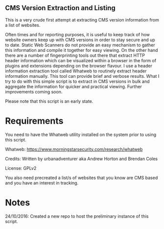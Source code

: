 CMS Version Extraction and Listing
-----------------------------------

This is a very crude first attempt at extracting CMS version information from a list of websites.

Often times and for reporting purposes, it is useful to keep track of how website owners keep up with CMS versions in order to stay secure and up to date.
Static Web Scanners do not provide an easy mechanism to gather this information and compile it together for easy viewing. On the other hand there are a number of fingerprinting tools out there that extract HTTP header information which can be visualized within a browser in the form of plugins and extensions depending on the browser flavour. I use a header information extraction tool called Whatweb to routinely extract header information manually. This tool can provide brief and verbose results. What I try to do with this simple script is to extract in CMS versions in bulk and aggregate the information for quicker and practical viewing.
Further improvements coming soon.

Please note that this script is an early state.

Requirements
=============
You need to have the Whatweb utility installed on the system prior to using this script.

Whatweb: https://www.morningstarsecurity.com/research/whatweb

Credits: Written by urbanadventurer aka Andrew Horton and Brendan Coles

License: GPLv2

You also need precreated a list/s of websites that you know are CMS based and you have an interest in tracking.

Notes
=====
24/10/2016: Created a new repo to host the preliminary instance of this script.


